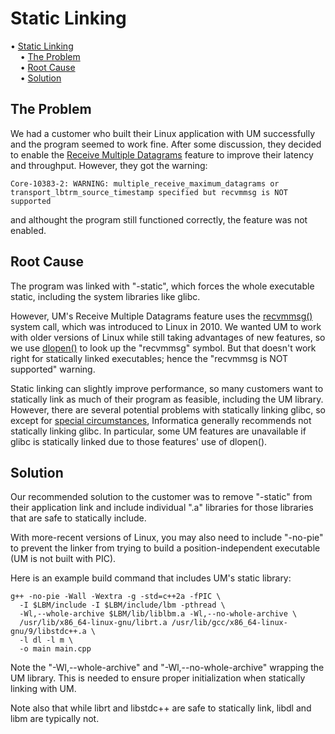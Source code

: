 # Static Linking

<!-- mdtoc-start -->
&bull; [Static Linking](#static-linking)  
&nbsp;&nbsp;&nbsp;&nbsp;&bull; [The Problem](#the-problem)  
&nbsp;&nbsp;&nbsp;&nbsp;&bull; [Root Cause](#root-cause)  
&nbsp;&nbsp;&nbsp;&nbsp;&bull; [Solution](#solution)  
<!-- TOC created by '/home/sford/bin/mdtoc.pl wiki/Static-Linking.md' (see https://github.com/fordsfords/mdtoc) -->
<!-- mdtoc-end -->

## The Problem

We had a customer who built their Linux application with UM
successfully and the program seemed to work fine.
After some discussion, they decided to enable the
[Receive Multiple Datagrams](https://ultramessaging.github.io/currdoc/doc/Design/advancedoptimizations.html#receivemultipledatagrams)
feature to improve their latency and throughput.
However, they got the warning:
````
Core-10383-2: WARNING: multiple_receive_maximum_datagrams or transport_lbtrm_source_timestamp specified but recvmmsg is NOT supported
````
and althought the program still functioned correctly,
the feature was not enabled.

## Root Cause

The program was linked with "-static",
which forces the whole executable static,
including the system libraries like glibc.

However, UM's Receive Multiple Datagrams feature uses the
[recvmmsg()](https://linux.die.net/man/2/recvmmsg) system call,
which was introduced to Linux in 2010.
We wanted UM to work with older versions of Linux while
still taking advantages of new features,
so we use [dlopen()](https://linux.die.net/man/3/dlopen)
to look up the "recvmmsg" symbol.
But that doesn't work right for statically linked
executables; hence the "recvmmsg is NOT supported" warning.

Static linking can slightly improve performance,
so many customers want to statically link as much of
their program as feasible, including the UM library.
However, there are several potential problems with statically linking glibc,
so except for
[special circumstances](https://developers.redhat.com/articles/2023/08/31/how-we-ensure-statically-linked-applications-stay-way),
Informatica generally recommends not statically linking glibc.
In particular, some UM features are unavailable if glibc is statically linked
due to those features' use of dlopen().

## Solution

Our recommended solution to the customer was to remove "-static" from
their application link and include individual ".a" libraries for
those libraries that are safe to statically include.

With more-recent versions of Linux,
you may also need to include "-no-pie" to prevent the linker from
trying to build a position-independent executable (UM is not built with PIC).

Here is an example build command that includes UM's static library:
````
g++ -no-pie -Wall -Wextra -g -std=c++2a -fPIC \
  -I $LBM/include -I $LBM/include/lbm -pthread \
  -Wl,--whole-archive $LBM/lib/liblbm.a -Wl,--no-whole-archive \
  /usr/lib/x86_64-linux-gnu/librt.a /usr/lib/gcc/x86_64-linux-gnu/9/libstdc++.a \
  -l dl -l m \
  -o main main.cpp
````
Note the "-Wl,--whole-archive" and "-Wl,--no-whole-archive"
wrapping the UM library.
This is needed to ensure proper initialization when
statically linking with UM.

Note also that while librt and libstdc++ are safe to statically link,
libdl and libm are typically not.
